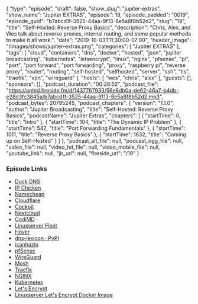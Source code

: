 {
  "type": "episode",
  "draft": false,
  "show_slug": "jupiter-extras",
  "show_name": "Jupiter EXTRAS",
  "episode": 19,
  "episode_padded": "0019",
  "episode_guid": "b7abcd1f-3525-44aa-9f13-8e5a8f8b52d2",
  "slug": "19",
  "title": "Self-Hosted: Reverse Proxy Basics",
  "description": "Chris, Alex, and Wes talk about reverse proxies, internal routing, and some popular methods to make it all work.",
  "date": "2019-10-03T11:30:00-07:00",
  "header_image": "/images/shows/jupiter-extras.png",
  "categories": [
    "Jupiter EXTRAS"
  ],
  "tags": [
    "cloud",
    "containers",
    "dns",
    "docker",
    "hosted",
    "json",
    "jupiter broadcasting",
    "kubernetes",
    "letsencrypt",
    "linux",
    "nginx",
    "pfsense",
    "pi",
    "port",
    "port forward",
    "port forwarding",
    "proxy",
    "raspberry pi",
    "reverse proxy",
    "router",
    "routing",
    "self-hosted",
    "selfhosted",
    "server",
    "ssh",
    "tls",
    "traefik",
    "vpn",
    "wireguard"
  ],
  "hosts": [
    "wes",
    "chris",
    "alex"
  ],
  "guests": [],
  "sponsors": [],
  "podcast_duration": "00:28:52",
  "podcast_file": "https://aphid.fireside.fm/d/1437767933/56e6db0a-de62-46a7-b4db-e28d3fc3845a/b7abcd1f-3525-44aa-9f13-8e5a8f8b52d2.mp3",
  "podcast_bytes": 20795245,
  "podcast_chapters": {
    "version": "1.1.0",
    "author": "Jupiter Broadcasting",
    "title": "Self-Hosted: Reverse Proxy Basics",
    "podcastName": "Jupiter Extras",
    "chapters": [
      {
        "startTime": 0,
        "title": "Intro"
      },
      {
        "startTime": 104,
        "title": "The Dynamic IP Problem"
      },
      {
        "startTime": 542,
        "title": "Port Forwarding Fundamentals"
      },
      {
        "startTime": 1011,
        "title": "Reverse Proxy Basics"
      },
      {
        "startTime": 1632,
        "title": "Coming up on Self-Hosted"
      }
    ]
  },
  "podcast_alt_file": null,
  "podcast_ogg_file": null,
  "video_file": null,
  "video_hd_file": null,
  "video_mobile_file": null,
  "youtube_link": null,
  "jb_url": null,
  "fireside_url": "/19"
}


### Episode Links

  * [Duck DNS](https://www.duckdns.org/ "Duck DNS")
  * [IP Chicken](https://www.ipchicken.com/ "IP Chicken")
  * [Namecheap](https://www.namecheap.com "Namecheap")
  * [Cloudflare](https://www.cloudflare.com/ "Cloudflare")
  * [Cockpit](https://cockpit-project.org/ "Cockpit")
  * [Nextcloud](https://nextcloud.com/ "Nextcloud")
  * [CodiMD](https://github.com/hackmdio/codimd "CodiMD")
  * [Linuxserver Fleet](https://fleet.linuxserver.io/ "Linuxserver Fleet")
  * [Hover](https://www.hover.com/ "Hover")
  * [dns-lexicon · PyPI](https://pypi.org/project/dns-lexicon/ "dns-lexicon · PyPI")
  * [icanhazip](http://icanhazip.com/ "icanhazip")
  * [pfSense](https://www.pfsense.org/ "pfSense")
  * [WireGuard](https://www.wireguard.com/ "WireGuard")
  * [Mosh](https://mosh.org/ "Mosh")
  * [Traefik](https://traefik.io/ "Traefik")
  * [NGINX](https://www.nginx.com/ "NGINX")
  * [Kubernetes](https://kubernetes.io/ "Kubernetes")
  * [Let's Encrypt](https://letsencrypt.org/ "Let's Encrypt")
  * [Linuxserver Let's Encrypt Docker Image](https://github.com/linuxserver/docker-letsencrypt "Linuxserver Let's Encrypt Docker Image")


